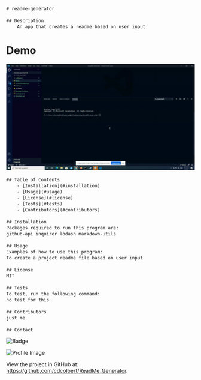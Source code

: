 
    # readme-generator 
    
    ## Description
        An app that creates a readme based on user input.
    
# Demo
![gif](./assets/generator_demo.gif)

    ## Table of Contents
        - [Installation](#installation)
        - [Usage](#usage)
        - [License](#license)
        - [Tests](#tests)
        - [Contributors](#contributors)

    ## Installation
    Packages required to run this program are: 
    github-api inquirer lodash markdown-utils
    
    ## Usage
    Examples of how to use this program: 
    To create a project readme file based on user input

    ## License
    MIT

    ## Tests
    To test, run the following command:
    no test for this

    ## Contributors
    just me

    ## Contact
    
![Badge](https://img.shields.io/badge/Github-cdcolbert-4cbbb9) 
    
![Profile Image](https://github.com/cdcolbert.png?size=60)
    
View the project in GitHub at: https://github.com/cdcolbert/ReadMe_Generator.